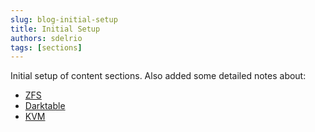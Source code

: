 ```yaml
---
slug: blog-initial-setup
title: Initial Setup
authors: sdelrio
tags: [sections]
---
```


Initial setup of content sections. Also added some detailed notes about:

* [ZFS](docs/OS/GNU-Linux/ZFS/)
* [Darktable](docs/Multimedia/darktable)
* [KVM](docs/OS/GNU-Linux/kvm-qemu)

